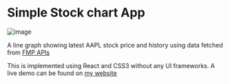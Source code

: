 # Simple Stock chart App

![image](https://user-images.githubusercontent.com/10768904/111077603-f349f200-84c7-11eb-9768-97a3d2a3882c.png)

A line graph showing latest AAPL stock price and history using data fetched from [FMP APIs](https://financialmodelingprep.com/developer/docs/#Company-Profile)

This is implemented using React and CSS3 without any UI frameworks. A live demo can be found on [my website](https://www.yuchenz.net/profile/analytics)
